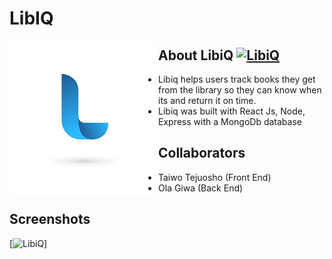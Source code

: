 # LibIQ
<img src="./client/src/images/libiqlogo2.jpg" align="left" />

## About LibiQ [![LibiQ](./client/src/images/libiqlogo2jpg)](https://github.com/ttejuosho/libiq)
- Libiq helps users track books they get from the library so they can know when its and return it on time.
- Libiq was built with React Js, Node, Express with a MongoDb database

## Collaborators
- Taiwo Tejuosho (Front End)
- Ola Giwa (Back End)

## Screenshots
[![LibiQ](./client/src/images/home.png)]
